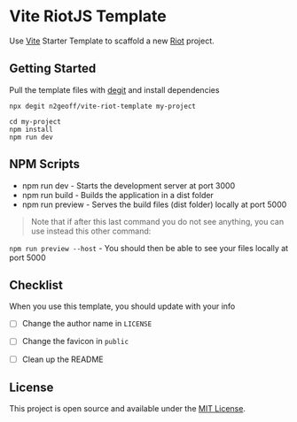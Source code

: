 # Vite RiotJS Template

Use [Vite](https://vitejs.dev/) Starter Template to scaffold a new [Riot](https://riot.js.org/) project.

## Getting Started

Pull the template files with [degit](https://github.com/Rich-Harris/degit) and install dependencies

```
npx degit n2geoff/vite-riot-template my-project

cd my-project
npm install
npm run dev
```

## NPM Scripts

- npm run dev - Starts the development server at port 3000
- npm run build - Builds the application in a dist folder
- npm run preview - Serves the build files (dist folder) locally at port 5000

> Note that if after this last command you do not see anything, you can use instead this other command:

`npm run preview --host` - You should then be able to see your files locally at port 5000


## Checklist

When you use this template, you should update with your info

- [ ] Change the author name in `LICENSE`
- [ ] Change the favicon in `public`
- [ ] Clean up the README


## License

This project is open source and available under the [MIT License](https://github.com/n2geoff/vite-riot-template/blob/main/LICENSE).
